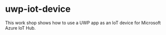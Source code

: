 # uwp-iot-device
This work shop shows how to use a UWP app as an IoT device for Microsoft Azure IoT Hub.




